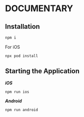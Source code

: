 # DOCUMENTARY

## Installation

```bash
npm i
```

For iOS

```bash
npx pod install
```

## Starting the Application

**_iOS_**

```bash
npm run ios
```

**_Android_**

```bash
npm run android
```
